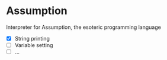 # Assumption
Interpreter for Assumption, the esoteric programming language

- [x] String printing
- [ ] Variable setting
- [ ] ...